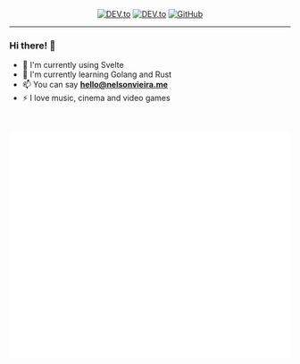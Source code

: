 <!---
SPDX-License-Identifier: CC0-1.0

Copyright (c) 2024 Nelson Vieira

@author Nelson Vieira <hello@nelsonvieira.me>
@license CC0-1.0 <https://creativecommons.org/publicdomain/zero/1.0/legalcode.txt>
--->
<div align="center">
    <a href="https://dev.to/nelson-vieira" target="_blank"><img alt="DEV.to" src="https://img.shields.io/badge/-DEV.to-000000?style=round-square&logo=DEV.to"></a>
    <a href="https://www.linkedin.com/in/nelson-fvieira/" target="_blank"><img alt="DEV.to" src="https://img.shields.io/badge/-LinkedIn-0a66c2?style=round-square&logo=LinkedIn"></a>
    <a href="https://github.com/nelson-vieira" target="_blank"><img alt="GitHub" src="https://img.shields.io/badge/-@nelson--vieira-161b22?style=round-square&logo=GitHub"></a>
</div>

---

### Hi there! 👋

- 🔭 I'm currently using Svelte
- 🌱 I'm currently learning Golang and Rust
- 📫 You can say **hello@nelsonvieira.me**
- ⚡ I love music, cinema and video games

<!--
Visit my [website](https://nelsonvieira.me/) for more information about me 😃
-->

<br>
<br>
<div align="center">
    <img src="code.svg" width="800" height="400" alt="Coding is awesome">
</div>
